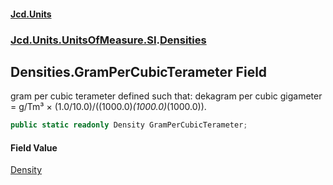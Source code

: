 #### [Jcd.Units](index.md 'index')

### [Jcd.Units.UnitsOfMeasure.SI](Jcd.Units.UnitsOfMeasure.SI.md 'Jcd.Units.UnitsOfMeasure.SI').[Densities](Densities.md 'Jcd.Units.UnitsOfMeasure.SI.Densities')

## Densities.GramPerCubicTerameter Field

gram per cubic terameter defined such that: dekagram per cubic gigameter = g/Tm³ ×
(1.0/10.0)/((1000.0)*(1000.0)*(1000.0)).

```csharp
public static readonly Density GramPerCubicTerameter;
```

#### Field Value

[Density](Density.md 'Jcd.Units.UnitTypes.Density')